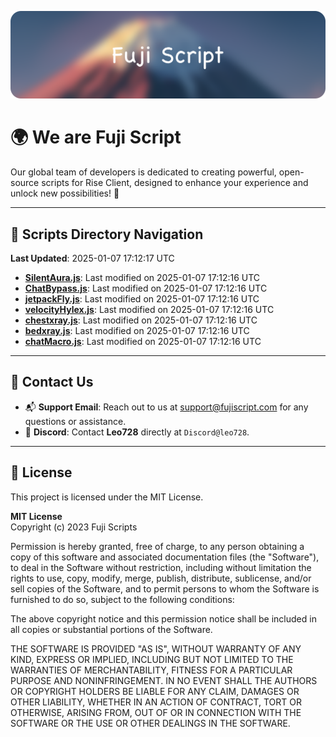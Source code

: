 ![Banner](.github/b.webp)

# 🌍 **We are Fuji Script**

Our global team of developers is dedicated to creating powerful, open-source scripts for Rise Client, designed to enhance your experience and unlock new possibilities! 🌟

---
<!-- SCRIPTS_NAVIGATION_START -->
## 📂 **Scripts Directory Navigation**

**Last Updated**: 2025-01-07 17:12:17 UTC

- **[SilentAura.js](scripts/SilentAura.js)**: Last modified on 2025-01-07 17:12:16 UTC
- **[ChatBypass.js](scripts/ChatBypass.js)**: Last modified on 2025-01-07 17:12:16 UTC
- **[jetpackFly.js](scripts/jetpackFly.js)**: Last modified on 2025-01-07 17:12:16 UTC
- **[velocityHylex.js](scripts/velocityHylex.js)**: Last modified on 2025-01-07 17:12:16 UTC
- **[chestxray.js](scripts/chestxray.js)**: Last modified on 2025-01-07 17:12:16 UTC
- **[bedxray.js](scripts/bedxray.js)**: Last modified on 2025-01-07 17:12:16 UTC
- **[chatMacro.js](scripts/chatMacro.js)**: Last modified on 2025-01-07 17:12:16 UTC

<!-- SCRIPTS_NAVIGATION_END -->

---

## 💬 **Contact Us**  
- 📬 **Support Email**: Reach out to us at [support@fujiscript.com](mailto:support@fujiscript.com) for any questions or assistance.  
- 💬 **Discord**: Contact **Leo728** directly at `Discord@leo728`.

---

## 📜 **License**

This project is licensed under the MIT License.  

**MIT License**  
Copyright (c) 2023 Fuji Scripts  

Permission is hereby granted, free of charge, to any person obtaining a copy of this software and associated documentation files (the "Software"), to deal in the Software without restriction, including without limitation the rights to use, copy, modify, merge, publish, distribute, sublicense, and/or sell copies of the Software, and to permit persons to whom the Software is furnished to do so, subject to the following conditions:  

The above copyright notice and this permission notice shall be included in all copies or substantial portions of the Software.  

THE SOFTWARE IS PROVIDED "AS IS", WITHOUT WARRANTY OF ANY KIND, EXPRESS OR IMPLIED, INCLUDING BUT NOT LIMITED TO THE WARRANTIES OF MERCHANTABILITY, FITNESS FOR A PARTICULAR PURPOSE AND NONINFRINGEMENT. IN NO EVENT SHALL THE AUTHORS OR COPYRIGHT HOLDERS BE LIABLE FOR ANY CLAIM, DAMAGES OR OTHER LIABILITY, WHETHER IN AN ACTION OF CONTRACT, TORT OR OTHERWISE, ARISING FROM, OUT OF OR IN CONNECTION WITH THE SOFTWARE OR THE USE OR OTHER DEALINGS IN THE SOFTWARE.  
